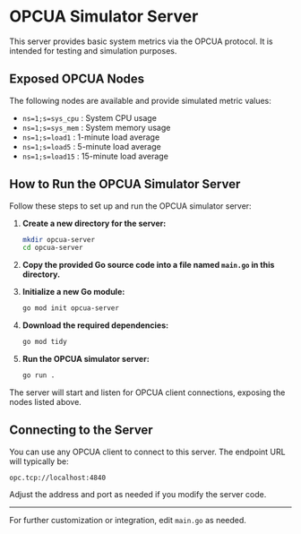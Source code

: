# OPCUA Simulator Server

This server provides basic system metrics via the OPCUA protocol. It is intended for testing and simulation purposes.

## Exposed OPCUA Nodes

The following nodes are available and provide simulated metric values:

- `ns=1;s=sys_cpu`   : System CPU usage
- `ns=1;s=sys_mem`   : System memory usage
- `ns=1;s=load1`     : 1-minute load average
- `ns=1;s=load5`     : 5-minute load average
- `ns=1;s=load15`    : 15-minute load average

## How to Run the OPCUA Simulator Server

Follow these steps to set up and run the OPCUA simulator server:

1. **Create a new directory for the server:**
    ```sh
    mkdir opcua-server
    cd opcua-server
    ```

2. **Copy the provided Go source code into a file named `main.go` in this directory.**

3. **Initialize a new Go module:**
    ```sh
    go mod init opcua-server
    ```

4. **Download the required dependencies:**
    ```sh
    go mod tidy
    ```

5. **Run the OPCUA simulator server:**
    ```sh
    go run .
    ```

The server will start and listen for OPCUA client connections, exposing the nodes listed above.

## Connecting to the Server

You can use any OPCUA client to connect to this server. The endpoint URL will typically be:
```
opc.tcp://localhost:4840
```
Adjust the address and port as needed if you modify the server code.

---

For further customization or integration, edit `main.go` as needed.

